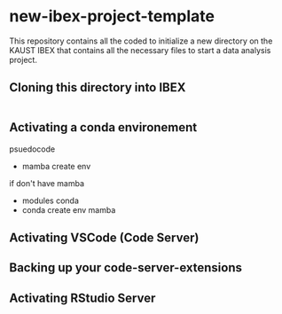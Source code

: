 # new-ibex-project-template
This repository contains all the coded to initialize a new directory on the KAUST IBEX that contains all the necessary files to start a data analysis project.

## Cloning this directory into IBEX


```
```

## Activating a conda environement
psuedocode 

- mamba create env

if don't have mamba
- modules conda
- conda create env mamba

## Activating VSCode (Code Server)

## Backing up your code-server-extensions

## Activating RStudio Server

